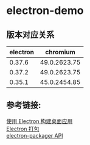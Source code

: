 # electron-demo

## 版本对应关系

electron|chromium
--------|--------------
0.37.6  |49.0.2623.75 
0.37.2  |49.0.2623.75
0.35.1  |45.0.2454.85

## 参考链接:

[使用 Electron 构建桌面应用](https://zhuanlan.zhihu.com/p/20225295)    
[Electron 打包](https://segmentfault.com/a/1190000006210020)    
[electron-packager API](https://github.com/electron-userland/electron-packager/blob/master/docs/api.md)
